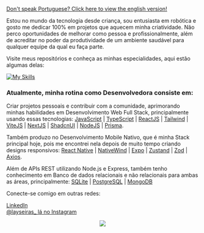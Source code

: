 <a href="https://github.com/laysaalves/laysaalves/blob/main/README.md">Don't speak Portuguese? Click here to view the english version!</a>

Estou no mundo da tecnologia desde criança, sou entusiasta em robótica e gosto me dedicar 100% em projetos que aquecem minha criatividade. Não perco oportunidades de melhorar como pessoa e profissionalmente, além de acreditar no poder da produtividade de um ambiente saudável para qualquer equipe da qual eu faça parte.

Visite meus repositórios e conheça as minhas especialidades, aqui estão algumas delas:

[![My Skills](https://skillicons.dev/icons?i=react,ts,tailwind,nextjs,vite,javascript,nodejs,sqlite,prisma,supabase,postgresql,mysql,express,mongodb)](https://skillicons.dev)

### Atualmente, minha rotina como Desenvolvedora consiste em:

Criar projetos pessoais e contribuir com a comunidade, aprimorando minhas habilidades em Desenvolvimento Web Full Stack, principalmente usando essas tecnologias: [JavaScript](https://developer.mozilla.org/en-US/docs/Web/JavaScript) | [TypeScript](https://www.typescriptlang.org/) | [ReactJS](https://react.dev/) | [Tailwind](https://tailwindcss.com/) | [ViteJS](https://vitejs.dev/) | [NextJS](https://nextjs.org/) | [ShadcnUI](https://ui.shadcn.com/) | [NodeJS](https://nodejs.org/docs/latest/api/) | [Prisma](https://www.prisma.io/).

Também produzo no Desenvolvimento Mobile Nativo, que é minha Stack principal hoje, pois me encontrei nela depois de muito tempo criando designs responsivos: [React Native](https://reactnative.dev/) | [NativeWind](https://www.nativewind.dev/) | [Expo](https://expo.dev/) | [Zustand](https://zustand-demo.pmnd.rs/) | [Zod](https://zod.dev/) | [Axios](https://github.com/axios/axios).

Além de APIs REST utilizando Node.js e Express, também tenho conhecimento em Banco de dados relacionais e não relacionais para ambas as áreas, principalmente: [SQLite](https://www.sqlite.org/) | [PostgreSQL](https://www.postgresql.org/) | [MongoDB](https://www.mongodb.com/docs/)

Conecte-se comigo em outras redes:

[LinkedIn](https://www.linkedin.com/in/laysaalves/) <br />
[@layseiras_  lá no Instagram](https://instagram.com/layseiras_) <br />

<div align="center">
    <img align="center" src="https://github-readme-stats.vercel.app/api?username=laysaalves&show_icons=true&theme=tokyonight&hide_border=true" />
  </a>
</div>

